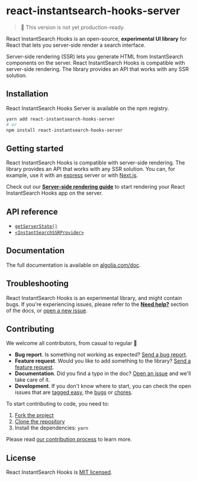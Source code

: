 # react-instantsearch-hooks-server

> 🚧 This version is not yet production-ready.

React InstantSearch Hooks is an open-source, **experimental UI library** for React that lets you server-side render a search interface.

Server-side rendering (SSR) lets you generate HTML from InstantSearch components on the server. React InstantSearch Hooks is compatible with server-side rendering. The library provides an API that works with any SSR solution.

## Installation

React InstantSearch Hooks Server is available on the npm registry.

```sh
yarn add react-instantsearch-hooks-server
# or
npm install react-instantsearch-hooks-server
```

## Getting started

React InstantSearch Hooks is compatible with server-side rendering. The library provides an API that works with any SSR solution. You can, for example, use it with an [express](https://expressjs.com/) server or with [Next.js](https://nextjs.org/).

Check out our [**Server-side rendering guide**](https://algolia.com/doc/guides/building-search-ui/going-further/server-side-rendering/react-hooks/) to start rendering your React InstantSearch Hooks app on the server.

## API reference

- [`getServerState()`](https://algolia.com/doc/api-reference/widgets/server-state/react-hooks/)
- [`<InstantSearchSSRProvider>`](https://algolia.com/doc/api-reference/widgets/ssr-provider/react-hooks/)

## Documentation

The full documentation is available on [algolia.com/doc](https://algolia.com/doc/guides/building-search-ui/what-is-instantsearch/react-hooks/).

## Troubleshooting

React InstantSearch Hooks is an experimental library, and might contain bugs. If you're experiencing issues, please refer to the [**Need help?**](https://algolia.com/doc/guides/building-search-ui/what-is-instantsearch/react-hooks/#need-help) section of the docs, or [open a new issue](https://github.com/algolia/instantsearch.js/issues/new?assignees=&labels=triage&template=BUG_REPORT.yml).

## Contributing

We welcome all contributors, from casual to regular 💙

- **Bug report**. Is something not working as expected? [Send a bug report][contributing-bugreport].
- **Feature request**. Would you like to add something to the library? [Send a feature request][contributing-featurerequest].
- **Documentation**. Did you find a typo in the doc? [Open an issue][contributing-newissue] and we'll take care of it.
- **Development**. If you don't know where to start, you can check the open issues that are [tagged easy][contributing-label-easy], the [bugs][contributing-label-bug] or [chores][contributing-label-chore].

To start contributing to code, you need to:

1.  [Fork the project](https://help.github.com/articles/fork-a-repo/)
1.  [Clone the repository](https://help.github.com/articles/cloning-a-repository/)
1.  Install the dependencies: `yarn`

Please read [our contribution process](https://github.com/algolia/instantsearch.js/blob/master/CONTRIBUTING.md) to learn more.

## License

React InstantSearch Hooks is [MIT licensed](../../LICENSE).

<!-- Links -->

[contributing-bugreport]: https://github.com/algolia/instantsearch.js/issues/new?template=BUG_REPORT.yml&labels=triage,Library%3A%20React+InstantSearch+Hooks
[contributing-featurerequest]: https://github.com/algolia/instantsearch.js/discussions/new?category=ideas&labels=triage,Library%3A%20React+InstantSearch+Hooks&title=Feature%20request%3A%20
[contributing-newissue]: https://github.com/algolia/instantsearch.js/issues/new?labels=triage,Library%3A%20React+InstantSearch+Hooks
[contributing-label-easy]: https://github.com/algolia/instantsearch.js/issues?q=is%3Aopen+is%3Aissue+label%3A%22Difficulty%3A+Easy%22+label%3A%22Library%3A%20React+InstantSearch+Hooks%22
[contributing-label-bug]: https://github.com/algolia/instantsearch.js/issues?q=is%3Aissue+is%3Aopen+label%3A%22Type%3A+Bug%22+label%3A%22Library%3A%20React+InstantSearch+Hooks%22
[contributing-label-chore]: https://github.com/algolia/instantsearch.js/issues?q=is%3Aissue+is%3Aopen+label%3A%22Type%3A+Chore%22+label%3A%22Library%3A%20React+InstantSearch+Hooks%22

